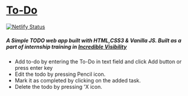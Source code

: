 # [To-Do](https://mytodov1.netlify.app/)
[![Netlify Status](https://api.netlify.com/api/v1/badges/d28a9d58-b705-4e21-bd5c-f4491caad2d6/deploy-status)](https://app.netlify.com/sites/mytodov1/deploys)

##### A Simple TODO web app built with HTML,CSS3 & Vanilla JS. Built as a part of internship training in [Incredible Visibility](https://www.incrediblevisibility.com/)

- Add to-do by entering the To-Do in text field and click Add button or press enter key
- Edit the todo by pressing Pencil icon.
- Mark it as completed by clicking on the added task.
- Delete the todo by pressing 'X icon.
